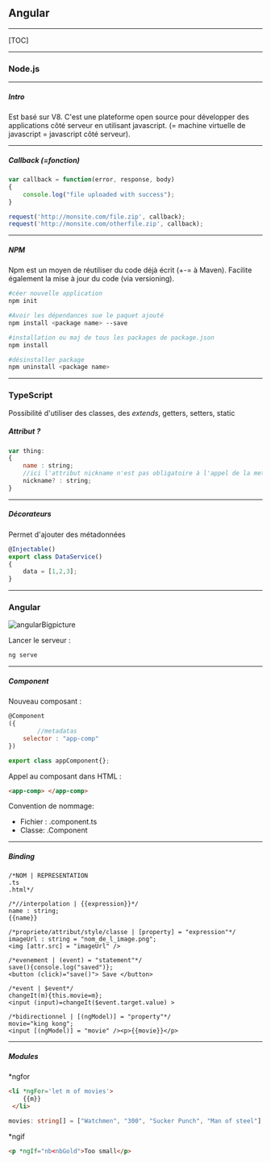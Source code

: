 ## Angular

------

[TOC]

------

### Node.js

------

##### Intro

Est basé sur V8. C'est une plateforme open source pour développer des applications côté serveur en utilisant javascript. (= machine virtuelle de javascript = javascript côté serveur).

------

##### Callback (=fonction)

```javascript
var callback = function(error, response, body)
{
    console.log("file uploaded with success");
}

request('http://monsite.com/file.zip', callback);
request('http://monsite.com/otherfile.zip', callback);
```

------

##### NPM

Npm est un moyen de réutiliser du code déjà écrit (+-= à Maven). Facilite également la mise à jour du code (via versioning). 

```bash
#céer nouvelle application
npm init 

#Avoir les dépendances sue le paquet ajouté
npm install <package name> --save

#installation ou maj de tous les packages de package.json
npm install

#désinstaller package
npm uninstall <package name>
```

------

### TypeScript

Possibilité d'utiliser des classes, des *extends*, getters, setters, static

##### Attribut ?

```javascript
var thing:
{
    name : string;
    //ici l'attribut nickname n'est pas obligatoire à l'appel de la methode
    nickname? : string;
}
```

------

##### Décorateurs

Permet d'ajouter des métadonnées

```typescript
@Injectable()
export class DataService()
{
    data = [1,2,3];
}
```



------

### Angular

![angularBigpicture](/Users/Berenger/Documents/GitKraken/GKCheatSheet/images/angularBigpicture.png)

Lancer le serveur : 

```Bash
ng serve
```



------

##### Component

Nouveau composant : 

```JavaScript
@Component
({
        //metadatas
    selector : "app-comp"
})

export class appComponent{};
```

Appel au composant dans HTML :

```html
<app-comp> </app-comp>
```

Convention de nommage:

- Fichier : *<component name>*.component.ts
- Classe: *<componentName>*.Component

------

##### Binding

```nginx
/*NOM | REPRESENTATION
.ts
.html*/

/*//interpolation | {{expression}}*/
name : string;
{{name}}

/*propriete/attribut/style/classe | [property] = "expression"*/
imageUrl : string = "nom_de_l_image.png";
<img [attr.src] = "imageUrl" />

/*evenement | (event) = "statement"*/
save(){console.log("saved")};
<button (click)="save()"> Save </button>

/*event | $event*/
changeIt(m){this.movie=m};
<input (input)=changeIt($event.target.value) >

/*bidirectionnel | [(ngModel)] = "property"*/
movie="king kong";
<input [(ngModel)] = "movie" /><p>{{movie}}</p>
```

------

##### Modules

*ngfor

```Html
<li *ngFor='let m of movies'>
    {{m}}
 </li>
```

```typescript
movies: string[] = ["Watchmen", "300", "Sucker Punch", "Man of steel"];
```

*ngif

```Html
<p *ngIf="nb<nbGold">Too small</p>
```

